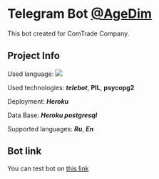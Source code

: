 # Telegram Bot [@AgeDim](https://github.com/AgeDim)

This bot created for ComTrade Company.

## Project Info

Used language: ![](https://img.shields.io/github/languages/top/AgeDim/TelegramBot?color=pink)

Used technologies: ***telebot***, **PIL**, **psycopg2**

Deployment: ***Heroku***

Data Base: ***Heroku postgresql***

Supported languages: ***Ru***, ***En***

## Bot link

You can test bot on [this link](https://t.me/ComTradeCompBot)
